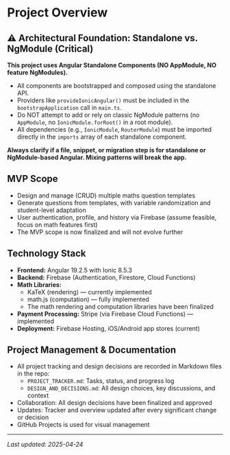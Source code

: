 # Project Overview

## ⚠️ Architectural Foundation: Standalone vs. NgModule (Critical)

**This project uses Angular Standalone Components (NO AppModule, NO feature NgModules).**

- All components are bootstrapped and composed using the standalone API.
- Providers like `provideIonicAngular()` must be included in the `bootstrapApplication` call in `main.ts`.
- Do NOT attempt to add or rely on classic NgModule patterns (no `AppModule`, no `IonicModule.forRoot()` in a root module).
- All dependencies (e.g., `IonicModule`, `RouterModule`) must be imported directly in the `imports` array of each standalone component.

**Always clarify if a file, snippet, or migration step is for standalone or NgModule-based Angular. Mixing patterns will break the app.**

## MVP Scope
- Design and manage (CRUD) multiple maths question templates
- Generate questions from templates, with variable randomization and student-level adaptation
- User authentication, profile, and history via Firebase (assume feasible, focus on math features first)
- The MVP scope is now finalized and will not evolve further

## Technology Stack
- **Frontend:** Angular 19.2.5 with Ionic 8.5.3
- **Backend:** Firebase (Authentication, Firestore, Cloud Functions)
- **Math Libraries:**
    - KaTeX (rendering) — currently implemented
    - math.js (computation) — fully implemented
    - The math rendering and computation libraries have been finalized
- **Payment Processing:** Stripe (via Firebase Cloud Functions) — implemented
- **Deployment:** Firebase Hosting, iOS/Android app stores (current)

## Project Management & Documentation
- All project tracking and design decisions are recorded in Markdown files in the repo:
    - `PROJECT_TRACKER.md`: Tasks, status, and progress log
    - `DESIGN_AND_DECISIONS.md`: All design choices, key discussions, and context
- Collaboration: All design decisions have been finalized and approved
- Updates: Tracker and overview updated after every significant change or decision
- GitHub Projects is used for visual management

---

_Last updated: 2025-04-24_

